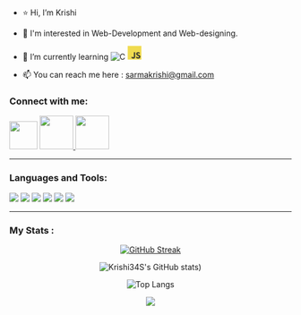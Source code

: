 - :star: Hi, I’m Krishi
- :eyes: I'm interested in Web-Development and Web-designing.
- 🌱 I’m currently learning <img src="https://upload.wikimedia.org/wikipedia/commons/thumb/1/18/C_Programming_Language.svg/1200px-C_Programming_Language.svg.png" title="C" alt="C" width="25" height="25"/> <img src="https://github.com/devicons/devicon/blob/master/icons/javascript/javascript-original.svg" title="JavaScript" alt="JavaScript" width="25" height="25"/>
	
- 📫 You can reach me here : sarmakrishi@gmail.com 
### Connect with me:
 
<div id="badges" align="left">
  <a href+"https://krishi34.hashnode.dev/">
    <img src="https://cdn.hashnode.com/res/hashnode/image/upload/v1611902473383/CDyAuTy75.png?auto=compress" height="50px" width="50px">
  </a>
  <a href="https://www.instagram.com/_notk_/">
    <img src="https://img.icons8.com/clr-gls/344/instagram.png" height="60px" width="60px"/>
  </a>
  <a href="https://twitter.com/sarmakrishi">
    <img src="https://img.icons8.com/color/344/twitter--v2.png" height="60px" width="60px"/>
  </a>
</div>

---

### Languages and Tools:


<code><img height="25" src="https://upload.wikimedia.org/wikipedia/commons/1/19/C_Logo.png"></code>
<code><img height="25" src="https://upload.wikimedia.org/wikipedia/commons/6/6a/JavaScript-logo.png?20120221235433"></code>
<code><img height="25" src="https://upload.wikimedia.org/wikipedia/commons/thumb/c/cf/Lua-Logo.svg/1200px-Lua-Logo.svg.png"></code>
<code><img height="25" src="https://upload.wikimedia.org/wikipedia/commons/thumb/d/d5/CSS3_logo_and_wordmark.svg/1452px-CSS3_logo_and_wordmark.svg.png"></code>
<code><img height="25" src="https://upload.wikimedia.org/wikipedia/commons/thumb/6/61/HTML5_logo_and_wordmark.svg/2048px-HTML5_logo_and_wordmark.svg.png"></code>
<code><img height="25" src="https://cdn.jsdelivr.net/gh/devicons/devicon/icons/git/git-original.svg"></code>
<br />

---

### My Stats :
<div id="header" align="center">
	
[![GitHub Streak](https://github-readme-streak-stats.herokuapp.com?user=Krishi34S&theme=dracula&background=000000&border=00D5DD)](https://git.io/streak-stats)


![Krishi34S's GitHub stats](https://github-readme-stats.vercel.app/api?username=Krishi34S&layout=compact&theme=radical))

![Top Langs](https://github-readme-stats.vercel.app/api/top-langs/?username=Krishi34S&layout=compact&theme=vision-friendly-dark&title=blue)

![](https://komarev.com/ghpvc/?username=Krishi34S&color=orange)

</div>

<!---
Krishi34S/Krishi34S is a ✨ special ✨ repository because its `README.md` (this file) appears on your GitHub profile.
You can click the Preview link to take a look at your changes.
--->
